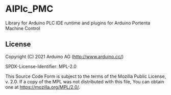 # AlPlc_PMC

Library for Arduino PLC IDE runtime and plugins for Arduino Portenta Machine Control

## License 

Copyright (C) 2021 Arduino AG (http://www.arduino.cc/)

SPDX-License-Identifier: MPL-2.0


This Source Code Form is subject to the terms of the Mozilla Public
License, v. 2.0. If a copy of the MPL was not distributed with this
file, You can obtain one at https://mozilla.org/MPL/2.0/.
